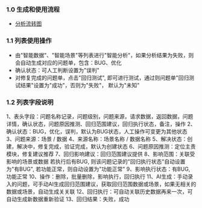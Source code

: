 ### 1.0 生成和使用流程
- [分析流转图](../image/智能数据流转图.png)

### 1.1 列表使用操作
- 由"智能数据"、"智能场景"等列表进行"智能分析"，如果分析结果为失败，则会自动生成对应的问题单，包含：BUG、优化
- 确认状态：可人工判断设置为"误判"
- 对修复完成的问题单，点击"回归测试", 即可进行测试，通过则问题单"回归测试结果"设置为"成功"，否则为"失败"， 默认为"未知"

### 1.2 列表字段说明
1、表头字段：问题名称记录，问题级别，问题来源，请求数据，返回数据，问题详情，确认状态，问题原因推测、回归范围建议，回归执行状态，备注，操作
2、确认状态：BUG，优化，误判，默认为BUG状态，人工操作可变更为其他状态
3、问题来源：场景 / 数据
4、来源名称：场景名称 / 数据名称
5、解决状态：创建，解决中，修复完成，验证完成，默认为创建状态
6、问题原因推测：定位主责模块，修复建议推荐
7、回归影响建议：回归范围建议提供
8、影响范围：关联受影响的场景或数据
若执行后有BUG, 则该问题记录的"回归执行状态"自动设置为"有BUG", 若功能正常，则自动设置为"功能正常"
9、影响执行状态：有BUG, 功能正常
10、操作：删除，批量删除，影响执行，回归执行
11、AI生成：手动录入的问题，可手动AI生成回归范围建议，获取回归范围数据或场景，如果无相关的数据或场景，自动生成关关联
12、回归执行：可自动关联历史数据再来一次，可自动生成新数据重新验证
13、回归结果：失败，成功